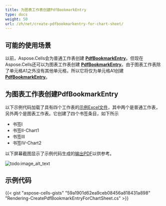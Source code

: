 ```yaml
---
title: 为图表工作表创建PdfBookmarkEntry
type: docs
weight: 50
url: /zh/net/create-pdfbookmarkentry-for-chart-sheet/
---
```


## **可能的使用场景**

以前，Aspose.Cells会为普通工作表创建 [**PdfBookmarkEntry**](https://reference.aspose.com/cells/net/aspose.cells.rendering/pdfbookmarkentry)。但现在Aspose.Cells还可以为图表工作表创建 [**PdfBookmarkEntry**](https://reference.aspose.com/cells/net/aspose.cells.rendering/pdfbookmarkentry)。由于图表工作表除了单元格A1之外没有其他单元格，所以它将仅为单元格A1创建 [**PdfBookmarkEntry**](https://reference.aspose.com/cells/net/aspose.cells.rendering/pdfbookmarkentry)。

## **为图表工作表创建PdfBookmarkEntry**

以下示例代码加载了具有四个工作表的[示例Excel文件](61767756.xlsx)，其中两个是普通工作表，另外两个是图表工作表。它创建了四个书签条目，如下所示

- 书签I
- 书签II-Chart1
- 书签III
- 书签IV-Chart2

以下屏幕截图显示了示例代码生成的[输出PDF](61767757.pdf)以供参考。

![todo:image_alt_text](create-pdfbookmarkentry-for-chart-sheet_1.png)

## **示例代码**

{{< gist "aspose-cells-gists" "59a1901d62ea9ceb08456a818431a898" "Rendering-CreatePdfBookmarkEntryForChartSheet.cs" >}}
